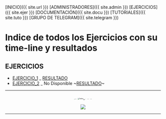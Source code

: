 [INICIO]({{ site.url }})  [ADMINISTRADORES]({{ site.admin }}) [EJERCICIOS]({{ site.ejer }}) [DOCUMENTACIÓN]({{ site.docu }}) [TUTORIALES]({{ site.tuto }}) [GRUPO DE TELEGRAM]({{ site.telegram }})

# Indice de todos los Ejercicios con su time-line y resultados

## EJERCICIOS

- [EJERCICIO_1](Ejercicios/1_EJERCICIO.md) \_ [RESULTADO](Ejercicios/1_RESUTLADO.md)
- [EJERCICIO_2](Ejercicios/2_EJERCICIO.md) \_ No Disponible ~[RESULTADO](#)~


------
<center>
<a href="https://t.me/shell_cli_bash_scripting"><img src="/home/enieva/Rpositorios/t.me-shell_cli_bash_scripting/imag/telegram.png" alt="Telegram" style="zoom:10%;" /></a> <a href="https://twitter.com/EliasNieva"><img src="/home/enieva/Rpositorios/t.me-shell_cli_bash_scripting/imag/twitter.png" alt="Twitter" style="zoom:30%;" /> </a> <a href="https://mastodon.social/@EliasNieva"><img src="/home/enieva/Rpositorios/t.me-shell_cli_bash_scripting/imag/mastodon.png" alt="Mastodon" style="zoom:5%;" /></a> <a href="https://github.com/EliasNP"><img src="/home/enieva/Rpositorios/t.me-shell_cli_bash_scripting/imag/github.png" alt="Mastodon" style="zoom:7%;" /></a> <a href="mailto:eliasnievap@protonmail.com"><img src="/home/enieva/Rpositorios/t.me-shell_cli_bash_scripting/imag/Mail-icon.png" alt="Mastodon" style="zoom:7%;" /></a>

![](/home/enieva/Rpositorios/t.me-shell_cli_bash_scripting/imag/88x31.png)

------